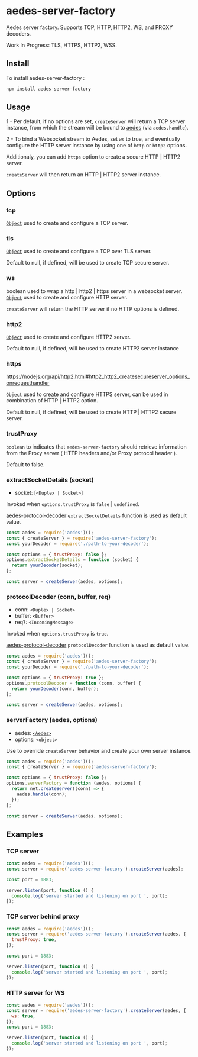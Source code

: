 # aedes-server-factory

Aedes server factory. Supports TCP, HTTP, HTTP2, WS, and PROXY decoders.

Work In Progress: TLS, HTTPS, HTTP2, WSS.

## Install

To install aedes-server-factory :

```sh
npm install aedes-server-factory
```

## Usage

1 - Per default, if no options are set, `createServer` will return a TCP server instance, from which the stream will be bound to [aedes] (via `aedes.handle`).

2 - To bind a Websocket stream to Aedes, set `ws` to true, and eventually configure the HTTP server instance by using one of `http` or `http2` options.

Additionaly, you can add `https` option to create a secure HTTP | HTTP2 server.

`createServer` will then return an HTTP | HTTP2 server instance.

## Options

### tcp

[`Object`](https://nodejs.org/api/net.html#net_net_createserver_options_connectionlistener) used to create and configure a TCP server.

### tls

[`Object`](https://nodejs.org/api/tls.html#tls_tls_createserver_options_secureconnectionlistener) used to create and configure a TCP over TLS server.

Default to null, if defined, will be used to create TCP secure server.

### ws

boolean used to wrap a http | http2 | https server in a websocket server.
[`Object`](https://nodejs.org/api/http.html#http_http_createserver_options_requestlistener) used to create and configure HTTP server.

`createServer` will return the HTTP server if no HTTP options is defined.

### http2

[`Object`](https://nodejs.org/api/http2.html#http2_http2_createserver_options_onrequesthandler) used to create and configure HTTP2 server.

Default to null, if defined, will be used to create HTTP2 server instance

### https

https://nodejs.org/api/http2.html#http2_http2_createsecureserver_options_onrequesthandler

[`Object`](https://nodejs.org/api/https.html#https_https_createserver_options_requestlistener) used to create and configure HTTPS server, can be used in combination of HTTP | HTTP2 option.

Default to null, if defined, will be used to create HTTP | HTTP2 secure server.

### trustProxy

`boolean` to indicates that `aedes-server-factory` should retrieve information from the Proxy server ( HTTP headers and/or Proxy protocol header ).

Default to false.


### extractSocketDetails (socket)

- socket: [`<Duplex | Socket>`]

Invoked when `options.trustProxy` is `false` | `undefined`.

[aedes-protocol-decoder] `extractSocketDetails` function is used as default value.

```js
const aedes = require('aedes')();
const { createServer } = require('aedes-server-factory');
const yourDecoder = require('./path-to-your-decoder');

const options = { trustProxy: false };
options.extractSocketDetails = function (socket) {
  return yourDecoder(socket);
};

const server = createServer(aedes, options);
```

### protocolDecoder (conn, buffer, req)

- conn: `<Duplex | Socket>`
- buffer: `<Buffer>`
- req?: `<IncomingMessage>`

Invoked when `options.trustProxy` is `true`.

[aedes-protocol-decoder] `protocolDecoder` function is used as default value.

```js
const aedes = require('aedes')();
const { createServer } = require('aedes-server-factory');
const yourDecoder = require('./path-to-your-decoder');

const options = { trustProxy: true };
options.protocolDecoder = function (conn, buffer) {
  return yourDecoder(conn, buffer);
};

const server = createServer(aedes, options);
```

### serverFactory (aedes, options)

- aedes: [`<Aedes>`](https://github.com/moscajs/aedes/blob/master/docs/Aedes.md)
- options: `<object>`

Use to override `createServer` behavior and create your own server instance.

```js
const aedes = require('aedes')();
const { createServer } = require('aedes-server-factory');

const options = { trustProxy: false };
options.serverFactory = function (aedes, options) {
  return net.createServer((conn) => {
    aedes.handle(conn);
  });
};

const server = createServer(aedes, options);
```

## Examples

### TCP server

```js
const aedes = require('aedes')();
const server = require('aedes-server-factory').createServer(aedes);

const port = 1883;

server.listen(port, function () {
  console.log('server started and listening on port ', port);
});
```

### TCP server behind proxy

```js
const aedes = require('aedes')();
const server = require('aedes-server-factory').createServer(aedes, {
  trustProxy: true,
});

const port = 1883;

server.listen(port, function () {
  console.log('server started and listening on port ', port);
});
```

### HTTP server for WS

```js
const aedes = require('aedes')();
const server = require('aedes-server-factory').createServer(aedes, {
  ws: true,
});
const port = 1883;

server.listen(port, function () {
  console.log('server started and listening on port ', port);
});
```

[aedes]: https://www.npmjs.com/aedes
[aedes-protocol-decoder]: https://www.npmjs.com/aedes-protocol-decoder
